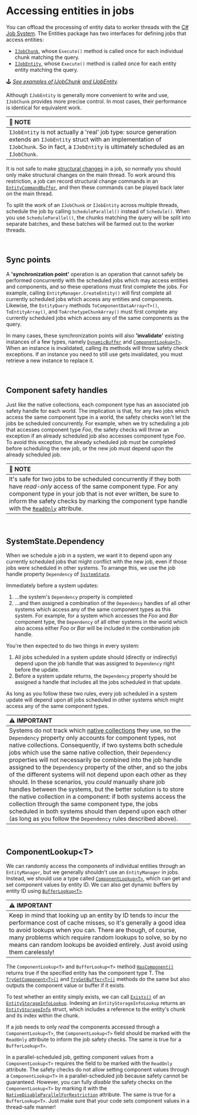 
# Accessing entities in jobs

You can offload the processing of entity data to worker threads with the [C# Job System](https://docs.unity3d.com/Manual/JobSystem.html). The Entities package has two interfaces for defining jobs that access entities:

- [`IJobChunk`](https://docs.unity3d.com/Packages/com.unity.entities@latest?subfolder=/api/Unity.Entities.IJobChunk.html), whose `Execute()` method is called once for each individual chunk matching the query.
- [`IJobEntity`](https://docs.unity3d.com/Packages/com.unity.entities@latest?subfolder=/api/Unity.Entities.IJobEntity.html), whose `Execute()` method is called once for each entity entity matching the query. 

&#x1F579; *[See examples of IJobChunk](./examples/jobs.md#ijobchunk) [and IJobEntity](./examples/jobs.md#ijobentity).*

Although `IJobEntity` is generally more convenient to write and use, `IJobChunk` provides more precise control. In most cases, their performance is identical for equivalent work.

| &#x1F4DD; NOTE |
| :- |
| `IJobEntity` is not actually a 'real' job type: source generation extends an `IJobEntity` struct with an implementation of `IJobChunk`. So in fact, a `IJobEntity` is ultimately scheduled as an `IJobChunk`. |

It is not safe to make [structural changes](https://docs.unity3d.com/Packages/com.unity.entities@1.0/manual/concepts-structural-changes.html) in a job, so normally you should only make structural changes on the main thread. To work around this restriction, a job can record structural change commands in an [`EntityCommandBuffer`](https://docs.unity3d.com/Packages/com.unity.entities@latest?subfolder=/api/Unity.Entities.EntityCommandBuffer.html), and then these commands can be played back later on the main thread.

To split the work of an `IJobChunk` or `IJobEntity` across multiple threads, schedule the job by calling `ScheduleParallel()` instead of `Schedule()`. When you use `ScheduleParallel()`, the chunks matching the query will be split into separate batches, and these batches will be farmed out to the worker threads.

<br>

## Sync points

A **'synchronization point'** operation is an operation that cannot safely be performed concurrently with the scheduled jobs which may access entities and components, and so these operations must first complete the jobs. For example, calling `EntityManager.CreateEntity()` will first complete all currently scheduled jobs which access any entities and components. Likewise, the `EntityQuery` methods `ToComponentDataArray<T>()`, `ToEntityArray()`, and `ToArchetypeChunkArray()` must first complete any currently scheduled jobs which access any of the same components as the query.

In many cases, these synchronization points will also **'invalidate'** existing instances of a few types, namely [`DynamicBuffer`](https://docs.unity3d.com/Packages/com.unity.entities@latest?subfolder=/api/Unity.Entities.DynamicBuffer-1.html) and [`ComponentLookup<T>`](https://docs.unity3d.com/Packages/com.unity.entities@latest?subfolder=/api/Unity.Entities.ComponentLookup-1.html). When an instance is invalidated, calling its methods will throw safety check exceptions. If an instance you need to still use gets invalidated, you must retrieve a new instance to replace it.

<br>

## Component safety handles

Just like the native collections, each component type has an associated job safety handle for each world. The implication is that, for any two jobs which access the same component type in a world, the safety checks won't let the jobs be scheduled concurrently. For example, when we try scheduling a job that accesses component type *Foo*, the safety checks will throw an exception if an already scheduled job also accesses component type *Foo*. To avoid this exception, the already scheduled job must be completed before scheduling the new job, or the new job must depend upon the already scheduled job. 

| &#x1F4DD; NOTE |
| :- |
| It's safe for two jobs to be scheduled concurrently if they both have *read-only* access of the same component type. For any component type in your job that is not ever written, be sure to inform the safety checks by marking the component type handle with the [`ReadOnly`](https://docs.unity3d.com/ScriptReference/Unity.Collections.ReadOnlyAttribute.html) attribute. |

<br>

## SystemState.Dependency

When we schedule a job in a system, we want it to depend upon any currently scheduled jobs that might conflict with the new job, even if those jobs were scheduled in other systems. To arrange this, we use the job handle property `Dependency` of [`SystemState`](https://docs.unity3d.com/Packages/com.unity.entities@latest?subfolder=/api/Unity.Entities.SystemState.html).

Immediately before a system updates:

1. ...the system's `Dependency` property is completed
2. ...and then assigned a combination of the `Dependency` handles of all other systems which access any of the same component types as this system. For example, for a system which accesses the *Foo* and *Bar* component type, the `Dependency` of all other systems in the world which also access either *Foo* or *Bar* will be included in the combination job handle.

You're then expected to do two things in every system:

1. All jobs scheduled in a system update should (directly or indirectly) depend upon the job handle that was assigned to `Dependency` right before the update.
1. Before a system update returns, the `Dependency` property should be assigned a handle that includes all the jobs scheduled in that update.

As long as you follow these two rules, every job scheduled in a system update will depend upon all jobs scheduled in other systems which might access any of the same component types.

| &#x26A0; IMPORTANT |
| :- |
| Systems do not track which [native collections]() they use, so the `Dependency` property only accounts for component types, not native collections. Consequently, if two systems both schedule jobs which use the same native collection, their `Dependency` properties will not necessarily be combined into the job handle assigned to the `Dependency` property of the other, and so the jobs of the different systems will not depend upon each other as they should. In these scenarios, you *could* manually share job handles between the systems, but the better solution is to store the native collection in a component: if both systems access the collection through the same component type, the jobs scheduled in both systems should then depend upon each other (as long as you follow the `Dependency` rules described above). |

<br>

## ComponentLookup\<T\>

We can randomly access the components of individual entities through an `EntityManager`, but we generally shouldn't use an `EntityManager` in jobs. Instead, we should use a type called [`ComponentLookup<T>`](https://docs.unity3d.com/Packages/com.unity.entities@latest?subfolder=/api/Unity.Entities.ComponentLookup-1.html), which can get and set component values by entity ID. We can also get dynamic buffers by entity ID using [`BufferLookup<T>`](https://docs.unity3d.com/Packages/com.unity.entities@latest?subfolder=/api/Unity.Entities.BufferLookup-1.html).

| &#x26A0; IMPORTANT |
| :- |
| Keep in mind that looking up an entity by ID tends to incur the performance cost of cache misses, so it's generally a good idea to avoid lookups when you can. There are though, of course, many problems which require random lookups to solve, so by no means can random lookups be avoided entirely. Just avoid using them carelessly! |


The `ComponentLookup<T>` and `BufferLookup<T>` method [`HasComponent()`](https://docs.unity3d.com/Packages/com.unity.entities@latest?subfolder=/api/Unity.Entities.ComponentLookup-1.HasComponent.html) returns true if the specified entity has the component type T. The [`TryGetComponent<T>()`](https://docs.unity3d.com/Packages/com.unity.entities@latest?subfolder=/api/Unity.Entities.ComponentLookup-1.TryGetComponent.html) and [`TryGetBuffer<T>()`](https://docs.unity3d.com/Packages/com.unity.entities@latest?subfolder=/api/Unity.Entities.BufferLookup-1.TryGetBuffer.html) methods do the same but also outputs the component value or buffer if it exists.

To test whether an entity simply exists, we can call [`Exists()`](https://docs.unity3d.com/Packages/com.unity.entities@latest?subfolder=/api/Unity.Entities.EntityStorageInfoLookup.Exists.html) of an [`EntityStorageInfoLookup`](https://docs.unity3d.com/Packages/com.unity.entities@latest?subfolder=/api/Unity.Entities.EntityStorageInfoLookup.html). Indexing an `EntityStorageInfoLookup` returns an [`EntityStorageInfo`](https://docs.unity3d.com/Packages/com.unity.entities@latest?subfolder=/api/Unity.Entities.EntityStorageInfo.html) struct, which includes a reference to the entity's chunk and its index within the chunk.


If a job needs to only *read* the components accessed through a `ComponentLookup<T>`, the `ComponentLookup<T>` field should be marked with the `ReadOnly` attribute to inform the job safety checks. The same is true for a `BufferLookup<T>`.

In a parallel-scheduled job, getting component values from a `ComponentLookup<T>` requires the field to be marked with the `ReadOnly` attribute. The safety checks do not allow setting component values through a `ComponentLookup<T>` in a parallel-scheduled job because safety cannot be guaranteed. However, you can fully *disable* the safety checks on the `ComponentLookup<T>` by marking it with the [`NativeDisableParallelForRestriction`](https://docs.unity3d.com/ScriptReference/Unity.Collections.NativeDisableParallelForRestrictionAttribute.html) attribute. The same is true for a `BufferLookup<T>`. Just make sure that your code sets component values in a thread-safe manner!










